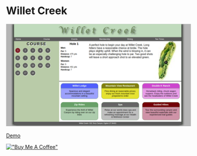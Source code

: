 # Willet Creek

[![Willet](assets/willetcreek.png)](https://hesbon-osoro.github.io/Willet-Creek)

[Demo](https://hesbon-osoro.github.io/Willet-Creek)

[!["Buy Me A Coffee"](https://www.buymeacoffee.com/assets/img/custom_images/orange_img.png)](https://www.buymeacoffee.com/wazimu)
